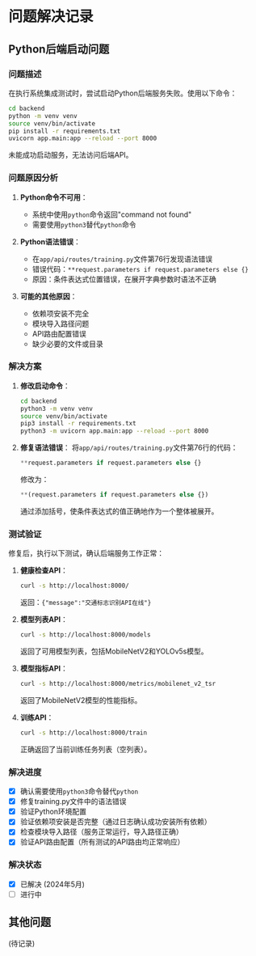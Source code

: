 # 问题解决记录

## Python后端启动问题

### 问题描述
在执行系统集成测试时，尝试启动Python后端服务失败。使用以下命令：

```bash
cd backend
python -m venv venv
source venv/bin/activate
pip install -r requirements.txt
uvicorn app.main:app --reload --port 8000
```

未能成功启动服务，无法访问后端API。

### 问题原因分析

1. **Python命令不可用**：
   - 系统中使用`python`命令返回"command not found"
   - 需要使用`python3`替代`python`命令

2. **Python语法错误**：
   - 在`app/api/routes/training.py`文件第76行发现语法错误
   - 错误代码：`**request.parameters if request.parameters else {}`
   - 原因：条件表达式位置错误，在展开字典参数时语法不正确

3. **可能的其他原因**：
   - 依赖项安装不完全
   - 模块导入路径问题
   - API路由配置错误
   - 缺少必要的文件或目录

### 解决方案

1. **修改启动命令**：
   ```bash
   cd backend
   python3 -m venv venv
   source venv/bin/activate
   pip3 install -r requirements.txt
   python3 -m uvicorn app.main:app --reload --port 8000
   ```

2. **修复语法错误**：
   将`app/api/routes/training.py`文件第76行的代码：
   ```python
   **request.parameters if request.parameters else {}
   ```
   修改为：
   ```python
   **(request.parameters if request.parameters else {})
   ```
   通过添加括号，使条件表达式的值正确地作为一个整体被展开。

### 测试验证

修复后，执行以下测试，确认后端服务工作正常：

1. **健康检查API**：
   ```bash
   curl -s http://localhost:8000/
   ```
   返回：`{"message":"交通标志识别API在线"}`

2. **模型列表API**：
   ```bash
   curl -s http://localhost:8000/models
   ```
   返回了可用模型列表，包括MobileNetV2和YOLOv5s模型。

3. **模型指标API**：
   ```bash
   curl -s http://localhost:8000/metrics/mobilenet_v2_tsr
   ```
   返回了MobileNetV2模型的性能指标。

4. **训练API**：
   ```bash
   curl -s http://localhost:8000/train
   ```
   正确返回了当前训练任务列表（空列表）。

### 解决进度

- [x] 确认需要使用`python3`命令替代`python`
- [x] 修复training.py文件中的语法错误
- [x] 验证Python环境配置
- [x] 验证依赖项安装是否完整（通过日志确认成功安装所有依赖）
- [x] 检查模块导入路径（服务正常运行，导入路径正确）
- [x] 验证API路由配置（所有测试的API路由均正常响应）

### 解决状态

- [x] 已解决 (2024年5月)
- [ ] 进行中

## 其他问题

(待记录)
